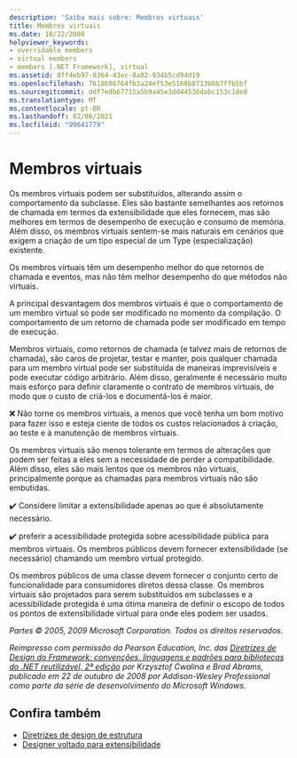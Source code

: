 ```yaml
---
description: 'Saiba mais sobre: Membros virtuais'
title: Membros virtuais
ms.date: 10/22/2008
helpviewer_keywords:
- overridable members
- virtual members
- members [.NET Framework], virtual
ms.assetid: 8ff4eb97-0364-43ec-8a02-934b5cd94d19
ms.openlocfilehash: 7618686764fb3a24ef53e5168b871366b7ffb5bf
ms.sourcegitcommit: ddf7edb67715a5b9a45e3dd44536dabc153c1de0
ms.translationtype: MT
ms.contentlocale: pt-BR
ms.lasthandoff: 02/06/2021
ms.locfileid: "99641779"
---
```

# <a name="virtual-members"></a>Membros virtuais

Os membros virtuais podem ser substituídos, alterando assim o comportamento da subclasse. Eles são bastante semelhantes aos retornos de chamada em termos da extensibilidade que eles fornecem, mas são melhores em termos de desempenho de execução e consumo de memória. Além disso, os membros virtuais sentem-se mais naturais em cenários que exigem a criação de um tipo especial de um Type (especialização) existente.

 Os membros virtuais têm um desempenho melhor do que retornos de chamada e eventos, mas não têm melhor desempenho do que métodos não virtuais.

 A principal desvantagem dos membros virtuais é que o comportamento de um membro virtual só pode ser modificado no momento da compilação. O comportamento de um retorno de chamada pode ser modificado em tempo de execução.

 Membros virtuais, como retornos de chamada (e talvez mais de retornos de chamada), são caros de projetar, testar e manter, pois qualquer chamada para um membro virtual pode ser substituída de maneiras imprevisíveis e pode executar código arbitrário. Além disso, geralmente é necessário muito mais esforço para definir claramente o contrato de membros virtuais, de modo que o custo de criá-los e documentá-los é maior.

 ❌ Não torne os membros virtuais, a menos que você tenha um bom motivo para fazer isso e esteja ciente de todos os custos relacionados à criação, ao teste e à manutenção de membros virtuais.

 Os membros virtuais são menos tolerante em termos de alterações que podem ser feitas a eles sem a necessidade de perder a compatibilidade. Além disso, eles são mais lentos que os membros não virtuais, principalmente porque as chamadas para membros virtuais não são embutidas.

 ✔️ Considere limitar a extensibilidade apenas ao que é absolutamente necessário.

 ✔️ preferir a acessibilidade protegida sobre acessibilidade pública para membros virtuais. Os membros públicos devem fornecer extensibilidade (se necessário) chamando um membro virtual protegido.

 Os membros públicos de uma classe devem fornecer o conjunto certo de funcionalidade para consumidores diretos dessa classe. Os membros virtuais são projetados para serem substituídos em subclasses e a acessibilidade protegida é uma ótima maneira de definir o escopo de todos os pontos de extensibilidade virtual para onde eles podem ser usados.

 *Partes &copy; 2005, 2009 Microsoft Corporation. Todos os direitos reservados.*

 *Reimpresso com permissão da Pearson Education, Inc. das [Diretrizes de Design do Framework: convenções, linguagens e padrões para bibliotecas do .NET reutilizável, 2ª edição](https://www.informit.com/store/framework-design-guidelines-conventions-idioms-and-9780321545619) por Krzysztof Cwalina e Brad Abrams, publicado em 22 de outubro de 2008 por Addison-Wesley Professional como parte da série de desenvolvimento do Microsoft Windows.*

## <a name="see-also"></a>Confira também

- [Diretrizes de design de estrutura](index.md)
- [Designer voltado para extensibilidade](designing-for-extensibility.md)
